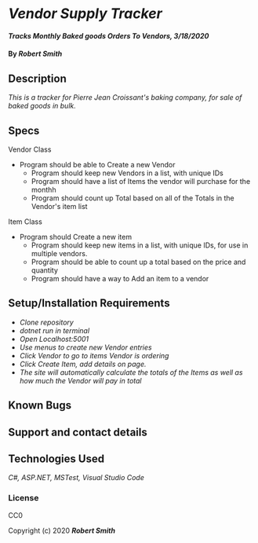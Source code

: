 # _Vendor Supply Tracker_

#### _Tracks Monthly Baked goods Orders To Vendors,  3/18/2020_

#### By _**Robert Smith**_

## Description

_This is a tracker for Pierre Jean Croissant's baking company, for sale of baked goods in bulk._

## Specs

Vendor Class

* Program should be able to Create a new Vendor
    * Program should keep new Vendors in a list, with unique IDs
    * Program should have a list of Items the vendor will purchase for the monthh
    * Program should count up Total based on all of the Totals in the Vendor's item list

Item Class
* Program should Create a new item
    * Program should keep new items in a list, with unique IDs, for use in multiple vendors.
    * Program should be able to count up a total based on the price and quantity
    * Program should have a way to Add an item to a vendor

## Setup/Installation Requirements

* _Clone repository_
* _dotnet run in terminal_
* _Open Localhost:5001_
* _Use menus to create new Vendor entries_
* _Click Vendor to go to items Vendor is ordering_
* _Click Create Item, add details on page._
* _The site will automatically calculate the totals of the Items as well as how much the Vendor will pay in total_

## Known Bugs

## Support and contact details

## Technologies Used

_C#, ASP.NET, MSTest, Visual Studio Code_

### License

CC0

Copyright (c) 2020 **_Robert Smith_**